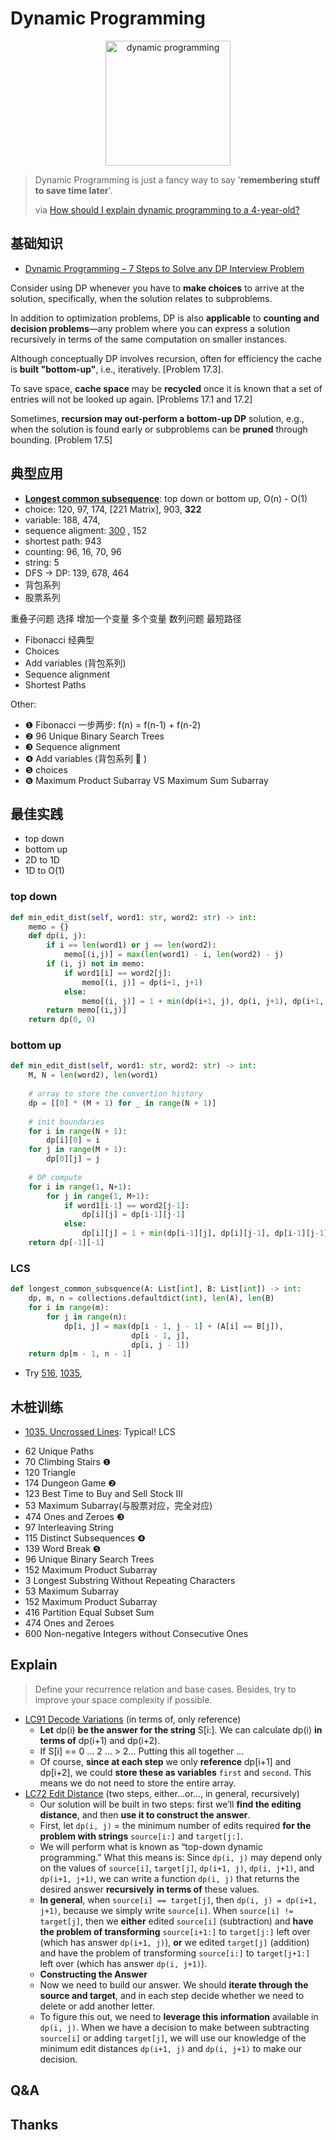 # Dynamic Programming  

<center>
<img src="https://i.imgur.com/KHu7mL1.jpg" alt="dynamic programming" width="200"/> 
</center>

> Dynamic Programming is just a fancy way to say '**remembering stuff to save time later**'.
> 
> via [How should I explain dynamic programming to a 4-year-old?](https://qr.ae/TWTdxP)

## 基础知识

- [Dynamic Programming – 7 Steps to Solve any DP Interview Problem](http://blog.refdash.com/dynamic-programming-tutorial-example/)

Consider using DP whenever you have to **make choices** to arrive at the solution, specifically, when the solution relates to subproblems.

In addition to optimization problems, DP is also **applicable** to **counting and decision problems**—any problem where you can express a solution recursively in terms of the same computation on smaller instances.

Although conceptually DP involves recursion, often for efficiency the cache is **built "bottom-up"**, i.e., iteratively. [Problem 17.3].

To save space, **cache space** may be **recycled** once it is known that a set of entries will not be looked up again. [Problems 17.1 and 17.2]

Sometimes, **recursion may out-perform a bottom-up DP** solution, e.g., when the solution is found early or subproblems can be **pruned** through bounding. [Problem 17.5]


## 典型应用

- [**Longest common subsequence**](https://leetcode.com/problems/uncrossed-lines/): top down or bottom up, O(n) - O(1)
- choice: 120, 97, 174, [221 Matrix], 903, **322**
- variable: 188, 474,
- sequence aligment: [300](https://leetcode.com/problems/longest-increasing-subsequence/description/) , 152
- shortest path: 943 
- counting: 96, 16, 70, 96
- string: 5 
- DFS -> DP: 139, 678, 464 
- 背包系列
- 股票系列


重叠子问题 选择 增加一个变量 多个变量 数列问题 最短路径

* Fibonacci 经典型
* Choices
* Add variables (背包系列)
* Sequence alignment
* Shortest Paths

Other:

* ❶ Fibonacci 一步两步: f(n) = f(n-1) + f(n-2)
* ❷ 96 Unique Binary Search Trees
* ❸ Sequence alignment
* ❹ Add variables (背包系列 🎒 )
* ❺ choices
* ❻ Maximum Product Subarray VS Maximum Sum Subarray

## 最佳实践

- top down 
- bottom up
- 2D to 1D
- 1D to O(1)

### top down 
``` python
def min_edit_dist(self, word1: str, word2: str) -> int:
    memo = {}
    def dp(i, j):
        if i == len(word1) or j == len(word2):
            memo[(i,j)] = max(len(word1) - i, len(word2) - j)
        if (i, j) not in memo:
            if word1[i] == word2[j]:
                memo[(i, j)] = dp(i+1, j+1)
            else:
                memo[(i, j)] = 1 + min(dp(i+1, j), dp(i, j+1), dp(i+1, j+1))
        return memo[(i,j)]
    return dp(0, 0)
```

### bottom up 
``` python
def min_edit_dist(self, word1: str, word2: str) -> int:
    M, N = len(word2), len(word1)
    
    # array to store the convertion history
    dp = [[0] * (M + 1) for _ in range(N + 1)]
    
    # init boundaries
    for i in range(N + 1):
        dp[i][0] = i
    for j in range(M + 1):
        dp[0][j] = j
    
    # DP compute
    for i in range(1, N+1):
        for j in range(1, M+1):
            if word1[i-1] == word2[j-1]:
                dp[i][j] = dp[i-1][j-1]
            else:
                dp[i][j] = 1 + min(dp[i-1][j], dp[i][j-1], dp[i-1][j-1])
    return dp[-1][-1]
```

### LCS

``` python
def longest_common_subsquence(A: List[int], B: List[int]) -> int:
    dp, m, n = collections.defaultdict(int), len(A), len(B)
    for i in range(m):
        for j in range(n):
            dp[i, j] = max(dp[i - 1, j - 1] + (A[i] == B[j]), 
				           dp[i - 1, j], 
				           dp[i, j - 1])
    return dp[m - 1, n - 1]
```

- Try [516](https://leetcode.com/problems/longest-palindromic-subsequence/), [1035](https://leetcode.com/problems/uncrossed-lines/), 


## 木桩训练

- [1035. Uncrossed Lines](https://leetcode.com/problems/uncrossed-lines/): Typical! LCS
* 62 Unique Paths
* 70 Climbing Stairs ❶
* 120 Triangle
* 174 Dungeon Game ❷
* 123 Best Time to Buy and Sell Stock III
* 53 Maximum Subarray(与股票对应，完全对应)
* 474 Ones and Zeroes ❸
* 97 Interleaving String
* 115 Distinct Subsequences ❹
* 139 Word Break ❺
* 96 Unique Binary Search Trees
* 152 Maximum Product Subarray
* 3 Longest Substring Without Repeating Characters
* 53 Maximum Subarray
* 152 Maximum Product Subarray
* 416 Partition Equal Subset Sum
* 474 Ones and Zeroes
* 600 Non-negative Integers without Consecutive Ones

## Explain 

> Define your recurrence relation and base cases. Besides, try to improve your space complexity if possible.

* [LC91 Decode Variations](https://www.pramp.com/challenge/r1Kw0vwG6OhK9AEGAy6L) (in terms of, only reference)
	* **Let** dp(i) **be the answer for the string** S[i:]. We can calculate dp(i) **in terms of** dp(i+1) and dp(i+2).  
	* If S[i] == 0 ... 2 ... > 2...  Putting this all together ...
	* Of course, **since at each step** we only **reference** dp[i+1] and dp[i+2], we could **store these as variables** `first` and `second`. This means we do not need to store the entire array.
* [LC72 Edit Distance](https://repl.it/@WillWang42/edit-distance) (two steps, either...or..., in general, recursively)
	* Our solution will be built in two steps: first we’ll **find the editing distance**, and then **use it to construct the answer**. 
	* First, let `dp(i, j)` = the minimum number of edits required **for the problem with strings** `source[i:]` and `target[j:]`. 
	* We will perform what is known as “top-down dynamic programming.” What this means is: Since `dp(i, j)` may depend only on the values of `source[i]`, `target[j]`, `dp(i+1, j)`, `dp(i, j+1)`, and `dp(i+1, j+1)`, we can write a function `dp(i, j)` that returns the desired answer **recursively** **in terms of** these values. 
	* **In general**, when `source[i] == target[j]`, then `dp(i, j) = dp(i+1, j+1)`, because we simply write `source[i]`. When `source[i] != target[j]`, then we **either** edited `source[i]` (subtraction) and **have the problem of transforming** `source[i+1:]` to `target[j:]` left over (which has answer `dp(i+1, j)`), **or** we edited `target[j]` (addition) and have the problem of transforming `source[i:]` to `target[j+1:]` left over (which has answer `dp(i, j+1)`).
	* **Constructing the Answer**
	* Now we need to build our answer. We should **iterate through the source and target**, and in each step decide whether we need to delete or add another letter.
	* To figure this out, we need to **leverage this information** available in `dp(i, j)`. When we have a decision to make between subtracting `source[i]` or adding `target[j]`, we will use our knowledge of the minimum edit distances `dp(i+1, j)` and `dp(i, j+1)` to make our decision.


## Q&A

## Thanks 

